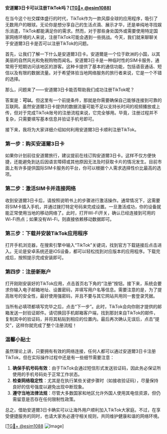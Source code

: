 **安道爾3日卡可以注册TikTok吗？[[TG💪+ @esim1088](https://t.me/s/esim1088)]**

在当今这个社交媒体盛行的时代，TikTok作为一款风靡全球的应用程序，吸引了无数用户的眼球。无论你是想分享自己的生活点滴、展示才华，还是单纯地寻找娱乐消遣，TikTok都能满足你的需求。然而，对于那些身处国外或需要使用特定国家网络环境的人来说，注册TikTok可能会遇到一些挑战。今天，我们就来聊聊关于安道爾3日卡是否可以注册TikTok的问题。

首先，让我们了解一下什么是安道爾3日卡。安道爾是一个位于欧洲的小国，以其美丽的自然风光和免税购物而闻名。安道爾3日卡是一种临时性的SIM卡服务，通常用于短期访问该地区的游客。这种卡提供了基本的通信功能，包括语音通话、短信以及有限的数据流量。对于希望体验当地网络服务的旅行者来说，它是一个不错的选择。

那么，问题来了——安道爾3日卡能否帮助我们成功注册TikTok呢？

答案是：**可以**。但这里有一个前提条件，那就是你需要确保自己能够连接到可靠的互联网。虽然安道爾3日卡提供的数据流量可能不足以支持长时间的视频播放或上传，但对于完成TikTok账号的注册流程来说，它完全够用。毕竟，注册过程并不复杂，只需要填写基本信息并验证手机号即可。

接下来，我将为大家详细介绍如何利用安道爾3日卡顺利注册TikTok。

### 第一步：购买安道爾3日卡

如果你计划前往安道爾旅行，建议提前在线订购安道爾3日卡。这样不仅方便快捷，还能避免到达后因语言障碍或其他原因无法及时获取卡片的情况发生。目前市面上有许多提供国际SIM卡服务的平台，你可以根据个人需求选择性价比最高的选项。

### 第二步：激活SIM卡并连接网络

收到安道爾3日卡后，请按照说明书上的步骤进行激活操作。通常情况下，这需要将SIM卡插入手机，并通过拨打特定号码来完成设置。一旦激活成功，你的设备就能正常使用当地的移动网络了。此时，打开Wi-Fi开关，确认已经连接到可用的Wi-Fi热点；如果没有Wi-Fi，则直接依赖移动数据即可。

### 第三步：下载并安装TikTok应用程序

打开手机浏览器，在搜索引擎中输入“TikTok”关键词，找到官方下载链接后点击进入。无论是安卓系统还是iOS设备，都可以轻松找到对应版本的应用程序。下载完成后，按照提示完成安装即可。

### 第四步：注册新账户

打开刚刚安装好的TikTok应用，点击首页右下角的“注册”按钮。接下来，系统会要求你输入电子邮箱地址、设置密码，并填写用户名等信息。需要注意的是，为了提高账号的安全性，最好使用强密码，并且不要与其它网站共用同一套登录凭据。

当所有必填项都填写完毕之后，点击“下一步”。此时，TikTok会向你刚才提供的邮箱发送一封验证邮件。请切换回手机邮箱客户端，找到那封来自TikTok的邮件，复制其中的验证码，并将其粘贴到相应的位置内。最后再次确认无误后，点击“提交”，这样你就完成了整个注册流程！

### 温馨小贴士

虽然理论上讲，只要拥有有效的网络连接，任何人都可以通过安道爾3日卡注册TikTok，但在实际操作过程中还是有一些细节需要注意：

1. **确保手机号码有效**：由于TikTok会通过短信形式发送验证码，因此务必保证所使用的手机号码处于正常工作状态。
2. **检查网络稳定性**：尤其是在执行某些关键步骤时（如接收验证码），尽量保持良好的信号强度以避免出现中断现象。
3. **遵守当地法律法规**：尽管大多数国家和地区允许外国人使用其电信资源，但仍需留意是否存在任何限制性政策。

总之，借助安道爾3日卡确实可以让海外用户顺利加入TikTok大家庭。不过，在享受便捷服务的同时，也请大家务必遵守相关规则，共同维护健康和谐的网络环境。

[[TG💪+ @esim1088](https://t.me/s/esim1088) ![Image](https://i.postimg.cc/4NQfJmqS/Snipaste-2025-05-13-00-14-12.png)]